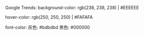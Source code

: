 
Google Trends:
background-color:
rgb(238, 238, 238) | #EEEEEE

hover-color:
rgb(250, 250, 250) | #FAFAFA

font-color:
灰色: #bdbdbd
黑色: #000000
